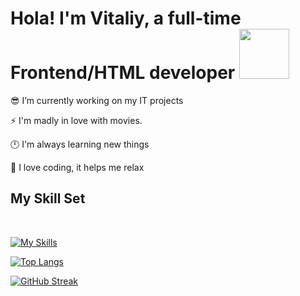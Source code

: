 # <div>Hola! I'm Vitaliy, a full-time Frontend/HTML developer <img src="https://media.giphy.com/media/WUlplcMpOCEmTGBtBW/giphy.gif" width="80">

😎 I’m currently working on my IT projects


⚡ I'm madly in love with movies.
<br/>  

🕛 I'm always learning new things  

🌲 I love coding, it helps me relax  
</div>  
  
## <div>My Skill Set</div>  
<br/>  

[![My Skills](https://skillicons.dev/icons?i=html,css,scss,js,react,gulp,figma,git,github,gitlab,webflow,vscode&)](https://skillicons.dev)

[![Top Langs](https://github-readme-stats.vercel.app/api/top-langs/?username=Vetosy&layout=compact&theme=transparent)](https://github.com/anuraghazra/github-readme-stats)

[![GitHub Streak](http://github-readme-streak-stats.herokuapp.com?user=Vetosy&theme=transparent&hide_border=true)](https://git.io/streak-stats)



